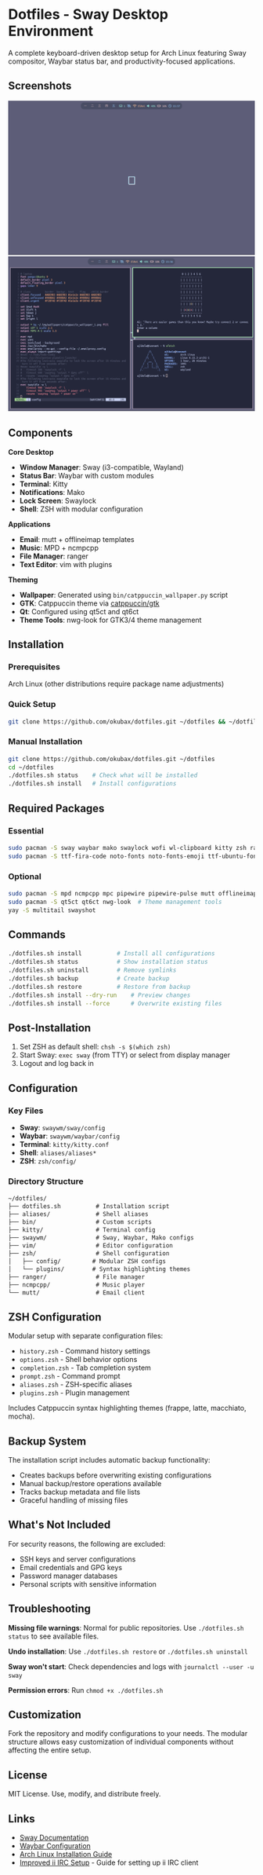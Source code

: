 # Dotfiles - Sway Desktop Environment

A complete keyboard-driven desktop setup for Arch Linux featuring Sway compositor, Waybar status bar, and productivity-focused applications.

## Screenshots

![Desktop Screenshot](screenshot.png)
![Desktop Screenshot with Vim](screenshot2.png)

## Components

**Core Desktop**
- **Window Manager**: Sway (i3-compatible, Wayland)
- **Status Bar**: Waybar with custom modules
- **Terminal**: Kitty
- **Notifications**: Mako
- **Lock Screen**: Swaylock
- **Shell**: ZSH with modular configuration

**Applications**
- **Email**: mutt + offlineimap templates
- **Music**: MPD + ncmpcpp
- **File Manager**: ranger
- **Text Editor**: vim with plugins

**Theming**
- **Wallpaper**: Generated using `bin/catppuccin_wallpaper.py` script
- **GTK**: Catppuccin theme via [catppuccin/gtk](https://github.com/catppuccin/gtk)
- **Qt**: Configured using qt5ct and qt6ct
- **Theme Tools**: nwg-look for GTK3/4 theme management

## Installation

### Prerequisites
Arch Linux (other distributions require package name adjustments)

### Quick Setup
```bash
git clone https://github.com/okubax/dotfiles.git ~/dotfiles && ~/dotfiles/dotfiles.sh install
```

### Manual Installation
```bash
git clone https://github.com/okubax/dotfiles.git ~/dotfiles
cd ~/dotfiles
./dotfiles.sh status    # Check what will be installed
./dotfiles.sh install   # Install configurations
```

## Required Packages

### Essential
```bash
sudo pacman -S sway waybar mako swaylock wofi wl-clipboard kitty zsh ranger vim
sudo pacman -S ttf-fira-code noto-fonts noto-fonts-emoji ttf-ubuntu-font-family
```

### Optional
```bash
sudo pacman -S mpd ncmpcpp mpc pipewire pipewire-pulse mutt offlineimap msmtp neofetch
sudo pacman -S qt5ct qt6ct nwg-look  # Theme management tools
yay -S multitail swayshot
```

## Commands

```bash
./dotfiles.sh install          # Install all configurations
./dotfiles.sh status           # Show installation status
./dotfiles.sh uninstall        # Remove symlinks
./dotfiles.sh backup           # Create backup
./dotfiles.sh restore          # Restore from backup
./dotfiles.sh install --dry-run    # Preview changes
./dotfiles.sh install --force      # Overwrite existing files
```

## Post-Installation

1. Set ZSH as default shell: `chsh -s $(which zsh)`
2. Start Sway: `exec sway` (from TTY) or select from display manager
3. Logout and log back in

## Configuration

### Key Files
- **Sway**: `swaywm/sway/config`
- **Waybar**: `swaywm/waybar/config`
- **Terminal**: `kitty/kitty.conf`
- **Shell**: `aliases/aliases*`
- **ZSH**: `zsh/config/`

### Directory Structure
```
~/dotfiles/
├── dotfiles.sh          # Installation script
├── aliases/             # Shell aliases
├── bin/                 # Custom scripts
├── kitty/               # Terminal config
├── swaywm/              # Sway, Waybar, Mako configs
├── vim/                 # Editor configuration
├── zsh/                 # Shell configuration
│   ├── config/         # Modular ZSH configs
│   └── plugins/        # Syntax highlighting themes
├── ranger/              # File manager
├── ncmpcpp/             # Music player
└── mutt/                # Email client
```

## ZSH Configuration

Modular setup with separate configuration files:
- `history.zsh` - Command history settings
- `options.zsh` - Shell behavior options
- `completion.zsh` - Tab completion system
- `prompt.zsh` - Command prompt
- `aliases.zsh` - ZSH-specific aliases
- `plugins.zsh` - Plugin management

Includes Catppuccin syntax highlighting themes (frappe, latte, macchiato, mocha).

## Backup System

The installation script includes automatic backup functionality:
- Creates backups before overwriting existing configurations
- Manual backup/restore operations available
- Tracks backup metadata and file lists
- Graceful handling of missing files

## What's Not Included

For security reasons, the following are excluded:
- SSH keys and server configurations
- Email credentials and GPG keys
- Password manager databases
- Personal scripts with sensitive information

## Troubleshooting

**Missing file warnings**: Normal for public repositories. Use `./dotfiles.sh status` to see available files.

**Undo installation**: Use `./dotfiles.sh restore` or `./dotfiles.sh uninstall`

**Sway won't start**: Check dependencies and logs with `journalctl --user -u sway`

**Permission errors**: Run `chmod +x ./dotfiles.sh`

## Customization

Fork the repository and modify configurations to your needs. The modular structure allows easy customization of individual components without affecting the entire setup.

## License

MIT License. Use, modify, and distribute freely.

## Links

- [Sway Documentation](https://github.com/swaywm/sway/wiki)
- [Waybar Configuration](https://github.com/Alexays/Waybar/wiki)
- [Arch Linux Installation Guide](https://wiki.archlinux.org/title/Installation_guide)
- [Improved ii IRC Setup](https://okubax.co.uk/2025/06/16/improved-ii-irc-setup/) - Guide for setting up ii IRC client
